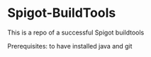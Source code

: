 # Spigot-BuildTools

This is a repo of a successful Spigot buildtools

Prerequisites: to have installed java and git
